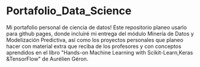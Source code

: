 # Portafolio_Data_Science
Mi portafolio personal de ciencia de datos!
Este repositorio planeo usarlo para github pages, donde incluiré mi entrega del módulo Minería de Datos y Modelización Predictiva, así como los proyectos personales que planeo hacer con material extra que reciba de los profesores y con conceptos aprendidos en el libro "Hands-on Machine Learning with Scikit-Learn,Keras &TensorFlow" de Aurélien Géron.
